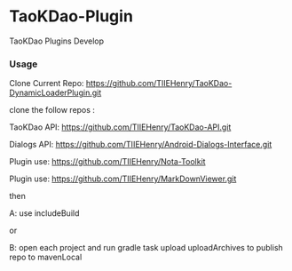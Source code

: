 # TaoKDao-Plugin
 TaoKDao Plugins Develop



### Usage

Clone Current Repo: https://github.com/TIIEHenry/TaoKDao-DynamicLoaderPlugin.git

clone the follow repos :

TaoKDao API: https://github.com/TIIEHenry/TaoKDao-API.git

Dialogs API: https://github.com/TIIEHenry/Android-Dialogs-Interface.git

Plugin use: https://github.com/TIIEHenry/Nota-Toolkit

Plugin use: https://github.com/TIIEHenry/MarkDownViewer.git

 then

A: use includeBuild 

or

B: open each project and run gradle task upload uploadArchives to publish repo to mavenLocal
